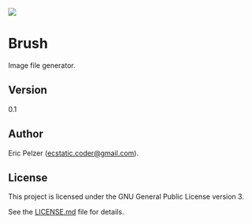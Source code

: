![](https://github.com/senselogic/BRUSH/blob/master/LOGO/brush.png)

# Brush

Image file generator.

## Version

0.1

## Author

Eric Pelzer (ecstatic.coder@gmail.com).

## License

This project is licensed under the GNU General Public License version 3.

See the [LICENSE.md](LICENSE.md) file for details.
